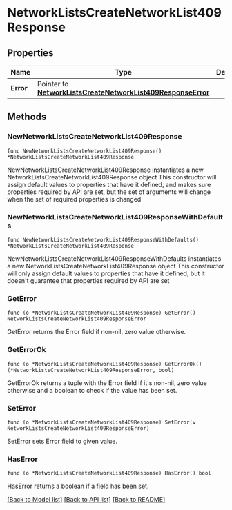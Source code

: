 # NetworkListsCreateNetworkList409Response

## Properties

Name | Type | Description | Notes
------------ | ------------- | ------------- | -------------
**Error** | Pointer to [**NetworkListsCreateNetworkList409ResponseError**](NetworkListsCreateNetworkList409ResponseError.md) |  | [optional] 

## Methods

### NewNetworkListsCreateNetworkList409Response

`func NewNetworkListsCreateNetworkList409Response() *NetworkListsCreateNetworkList409Response`

NewNetworkListsCreateNetworkList409Response instantiates a new NetworkListsCreateNetworkList409Response object
This constructor will assign default values to properties that have it defined,
and makes sure properties required by API are set, but the set of arguments
will change when the set of required properties is changed

### NewNetworkListsCreateNetworkList409ResponseWithDefaults

`func NewNetworkListsCreateNetworkList409ResponseWithDefaults() *NetworkListsCreateNetworkList409Response`

NewNetworkListsCreateNetworkList409ResponseWithDefaults instantiates a new NetworkListsCreateNetworkList409Response object
This constructor will only assign default values to properties that have it defined,
but it doesn't guarantee that properties required by API are set

### GetError

`func (o *NetworkListsCreateNetworkList409Response) GetError() NetworkListsCreateNetworkList409ResponseError`

GetError returns the Error field if non-nil, zero value otherwise.

### GetErrorOk

`func (o *NetworkListsCreateNetworkList409Response) GetErrorOk() (*NetworkListsCreateNetworkList409ResponseError, bool)`

GetErrorOk returns a tuple with the Error field if it's non-nil, zero value otherwise
and a boolean to check if the value has been set.

### SetError

`func (o *NetworkListsCreateNetworkList409Response) SetError(v NetworkListsCreateNetworkList409ResponseError)`

SetError sets Error field to given value.

### HasError

`func (o *NetworkListsCreateNetworkList409Response) HasError() bool`

HasError returns a boolean if a field has been set.


[[Back to Model list]](../README.md#documentation-for-models) [[Back to API list]](../README.md#documentation-for-api-endpoints) [[Back to README]](../README.md)


